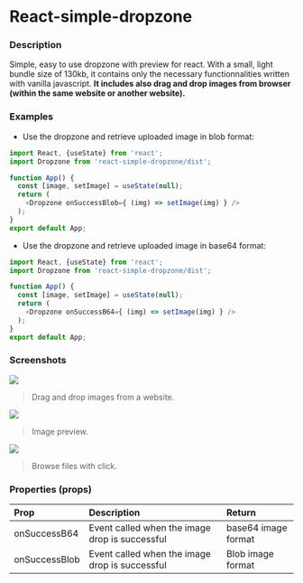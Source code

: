 React-simple-dropzone
=============


### Description
Simple, easy to use dropzone with preview for react.
With a small, light bundle size of 130kb, it contains only the necessary functionnalities written with vanilla javascript.
**It includes also drag and drop images from browser (within the same website or another website).**
### Examples
- Use the dropzone and retrieve uploaded image in blob format:

```javascript
import React, {useState} from 'react';
import Dropzone from 'react-simple-dropzone/dist';

function App() {
  const [image, setImage] = useState(null);
  return (
    <Dropzone onSuccessBlob={ (img) => setImage(img) } />
  );
}
export default App;
```
- Use the dropzone and retrieve uploaded image in base64 format:

```javascript
import React, {useState} from 'react';
import Dropzone from 'react-simple-dropzone/dist';

function App() {
  const [image, setImage] = useState(null);
  return (
    <Dropzone onSuccessB64={ (img) => setImage(img) } />
  );
}
export default App;
```
### Screenshots
![](https://i.imgur.com/J0bJ8Uq.png)

> Drag and drop images from a website.

![](https://i.imgur.com/xtMtmSp.png)

> Image preview.

![](https://i.imgur.com/IIof3bC.png)

> Browse files with click.

### Properties (props)
| Prop  | Description  | Return |
| :------------ | :------------ | :------------ |
| onSuccessB64      | Event called when the image drop is successful | base64 image format |
| onSuccessBlob      | Event called when the image drop is successful        |  Blob image format |